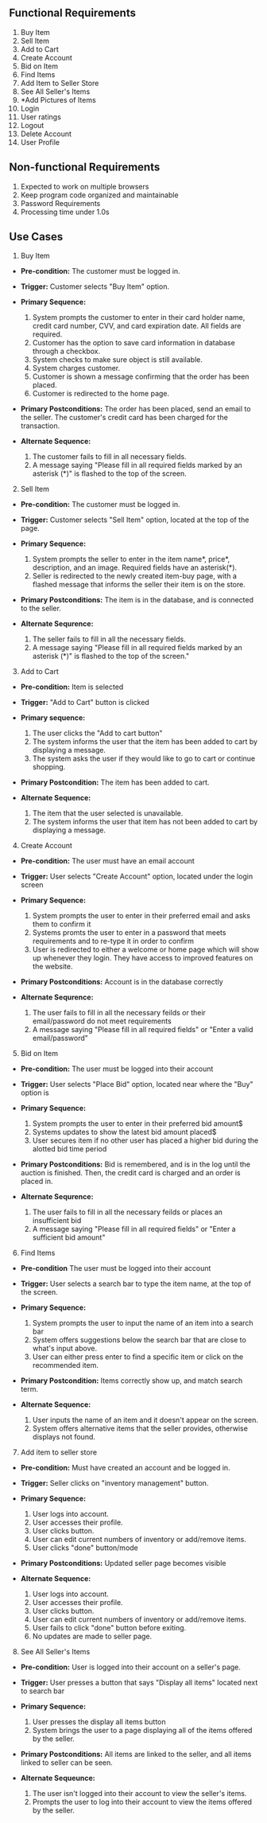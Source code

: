 ## Functional Requirements

1. Buy Item
2. Sell Item
3. Add to Cart
4. Create Account
5. Bid on Item
6. Find Items
7. Add Item to Seller Store
8. See All Seller's Items
9. *Add Pictures of Items
10. Login
11. User ratings
12. Logout
13. Delete Account
14. User Profile

## Non-functional Requirements

1. Expected to work on multiple browsers
2. Keep program code organized and maintainable
3. Password Requirements
4. Processing time under 1.0s

## Use Cases

1. Buy Item
- **Pre-condition:** The customer must be logged in.

- **Trigger:** Customer selects "Buy Item" option.

- **Primary Sequence:**

  1. System prompts the customer to enter in their card holder name, credit card number, CVV, and card expiration date. All fields are required.
  2. Customer has the option to save card information in database through a checkbox.
  3. System checks to make sure object is still available.
  4. System charges customer.
  5. Customer is shown a message confirming that the order has been placed.
  6. Customer is redirected to the home page.

- **Primary Postconditions:** The order has been placed, send an email to the seller. The customer's credit card has been charged for the transaction.

- **Alternate Sequence:**

  1. The customer fails to fill in all necessary fields.
  2. A message saying "Please fill in all required fields marked by an asterisk (*)" is flashed to the top of the screen.

2. Sell Item
- **Pre-condition:** The customer must be logged in.

- **Trigger:** Customer selects "Sell Item" option, located at the top of the page.

- **Primary Sequence:**

  1. System prompts the seller to enter in the item name*, price*, description, and an image. Required fields have an asterisk(*).
  2. Seller is redirected to the newly created item-buy page, with a flashed message that informs the seller their item is on the store.

- **Primary Postconditions:** The item is in the database, and is connected to the seller.

- **Alternate Sequrence:**

  1. The seller fails to fill in all the necessary fields.
  2. A message saying "Please fill in all required fields marked by an asterisk (*)" is flashed to the top of the screen." 

3. Add to Cart
- **Pre-condition:** Item is selected

- **Trigger:** "Add to Cart" button is clicked 

- **Primary sequence:** 

  1. The user clicks the "Add to cart button" 
  2. The system informs the user that the item has been added to cart by displaying a message. 
  3. The system asks the user if they would like to go to cart or continue shopping.
 
- **Primary Postcondition:** The item has been added to cart.

- **Alternate Sequence:**

  1. The item that the user selected is unavailable.
  2. The system informs the user that item has not been added to cart by displaying a message.
  
4. Create Account
- **Pre-condition:** The user must have an email account

- **Trigger:** User selects "Create Account" option, located under the login screen

- **Primary Sequence:**

  1. System prompts the user to enter in their preferred email and asks them to confirm it
  2. Systems promts the user to enter in a password that meets requirements and to re-type it in order to confirm
  3. User is redirected to either a welcome or home page which will show up whenever they login. They have access to improved features on the website.

- **Primary Postconditions:** Account is in the database correctly

- **Alternate Sequrence:**

  1. The user fails to fill in all the necessary feilds or their email/password do not meet requirements
  2. A message saying "Please fill in all required fields" or "Enter a valid email/password"

5. Bid on Item
- **Pre-condition:** The user must be logged into their account

- **Trigger:** User selects "Place Bid" option, located near where the "Buy" option is

- **Primary Sequence:**

  1. System prompts the user to enter in their preferred bid amount$
  2. Systems updates to show the latest bid amount placed$
  3. User secures item if no other user has placed a higher bid during the alotted bid time period 

- **Primary Postconditions:** Bid is remembered, and is in the log until the auction is finished. Then, the credit card is charged and an order is placed in.

- **Alternate Sequrence:**

  1. The user fails to fill in all the necessary feilds or places an insufficient bid
  2. A message saying "Please fill in all required fields" or "Enter a sufficient bid amount" 

6. Find Items
- **Pre-condition**
   The user must be logged into their account

- **Trigger:** User selects a search bar to type the item name, at the top of the screen.

- **Primary Sequence:**

  1. System prompts the user to input the name of an item into a search bar
  2. System offers suggestions below the search bar that are close to what's input above.
  3. User can either press enter to find a specific item or click on the recommended item.

- **Primary Postcondition:** Items correctly show up, and match search term.

- **Alternate Sequence:**
 
  1. User inputs the name of an item and it doesn't appear on the screen.
  2. System offers alternative items that the seller provides, otherwise displays not found.

7. Add item to seller store
- **Pre-condition:** Must have created an account and be logged in.

- **Trigger:** Seller clicks on "inventory management" button.

- **Primary Sequence:**

  1. User logs into account.
  2. User accesses their profile.
  3. User clicks button.
  4. User can edit current numbers of inventory or add/remove items.
  5. User clicks "done" button/mode
	  
- **Primary Postconditions:** Updated seller page becomes visible
    
- **Alternate Sequence:**
  1. User logs into account.
  2. User accesses their profile.
  3. User clicks button.
  4. User can edit current numbers of inventory or add/remove items.
  5. User fails to click "done" button before exiting. 
  6. No updates are made to seller page.
  
8. See All Seller's Items
- **Pre-condition:** User is logged into their account on a seller's page.

- **Trigger:** User presses a button that says "Display all items" located next to search bar

- **Primary Sequence:**

  1. User presses the display all items button
  2. System brings the user to a page displaying all of the items offered by the seller.

- **Primary Postconditions:** All items are linked to the seller, and all items linked to seller can be seen.

- **Alternate Sequeunce:**
  1. The user isn't logged into their account to view the seller's items.
  2. Prompts the user to log into their account to view the items offered by the seller.
